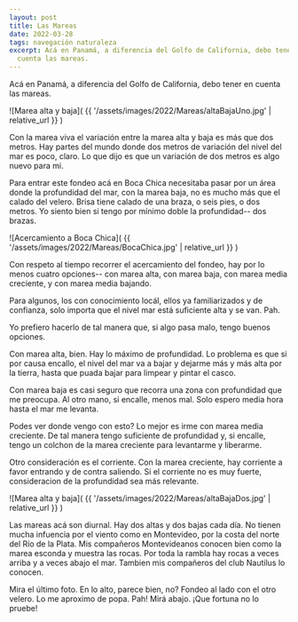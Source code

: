 ```yaml
---
layout: post
title: Las Mareas
date: 2022-03-28
tags: navegación naturaleza
excerpt: Acá en Panamá, a diferencia del Golfo de California, debo tener en
  cuenta las mareas.
---
```


Acá en Panamá, a diferencia del Golfo de California, debo tener en cuenta
las mareas.

![Marea alta y baja](
  {{ '/assets/images/2022/Mareas/altaBajaUno.jpg' | relative_url }}
)

Con la marea viva el variación entre la marea alta y baja es más que dos
metros. Hay partes del mundo donde dos metros de variación del nivel del
mar es poco, claro. Lo que dijo es que un variación de dos metros es algo
nuevo para mi.

Para entrar este fondeo acá en Boca Chica necesitaba pasar por un área donde
la profundidad del mar, con la marea baja, no es mucho más que el calado
del velero. Brisa tiene calado de una braza, o seis pies, o dos metros.
Yo siento bien si tengo por mínimo doble la profundidad-- dos brazas.

![Acercamiento a Boca Chica](
  {{ '/assets/images/2022/Mareas/BocaChica.jpg' | relative_url }}
)

Con respeto al tiempo recorrer el acercamiento del fondeo, hay por lo menos
cuatro opciones-- con marea alta, con marea baja, con marea media creciente,
y con marea media bajando.

Para algunos, los con conocimiento locál, ellos ya familiarizados y
de confianza, solo importa que el nivel mar está suficiente alta y se van.
Pah.

Yo prefiero hacerlo de tal manera que, si algo pasa malo, tengo buenos
opciones.

Con marea alta, bien. Hay lo máximo de profundidad. Lo problema es que si
por causa encallo, el nivel del mar va a bajar y dejarme más y más alta por
la tierra, hasta que puada bajar para limpear y pintar el casco.

Con marea baja es casi seguro que recorra una zona con profundidad que me
preocupa. Al otro mano, si encalle, menos mal. Solo espero media hora hasta
el mar me levanta.

Podes ver donde vengo con esto? Lo mejor es irme con marea media creciente.
De tal manera tengo suficiente de profundidad y, si encalle, tengo un colchon
de la marea creciente para levantarme y liberarme.

Otro consideración es el corriente. Con la marea creciente, hay corriente
a favor entrando y de contra saliendo. Si el corriente no es muy fuerte,
consideracion de la profundidad sea más relevante.

![Marea alta y baja](
  {{ '/assets/images/2022/Mareas/altaBajaDos.jpg' | relative_url }}
)

Las mareas acá son diurnal. Hay dos altas y dos bajas cada día. No tienen
mucha infuencia por el viento como en Montevideo, por la costa del norte
del Río de la Plata.
Mis compañeros Montevideanos conocen bien como la marea esconda y muestra
las rocas. Por toda la rambla hay rocas
a veces arriba y a veces abajo el mar. Tambien mis compañeros del club
Nautilus lo conocen.


Mira el último foto. En lo alto, parece bien, no? Fondeo al lado con el
otro velero. Lo me aproximo de popa. Pah! Mirá abajo. ¡Que fortuna no lo
pruebe!
